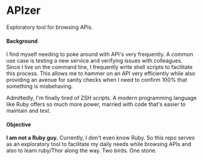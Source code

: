 # APIzer
Exploratory tool for browsing APIs.

#### Background
I find myself needing to poke around with API's very frequently. A common use case is testing a new service and verifying issues with colleagues. Since I live on the command line, I frequently write shell scripts to facilitate this process. This allows me to hammer on an API very efficiently while also providing an avenue for sanity checks when I need to confirm 100% that something is misbehaving.

Admittedly, I'm finally tired of ZSH scripts. A modern programming language like Ruby offers so much more power, married with code that's easier to maintain and *test*.

#### Objective
**I am not a Ruby guy.** Currently, I don't even know Ruby. So this repo serves as an exploratory tool to facilitate my daily needs while browsing APIs and also to learn ruby/Thor along the way. Two birds. One stone.
